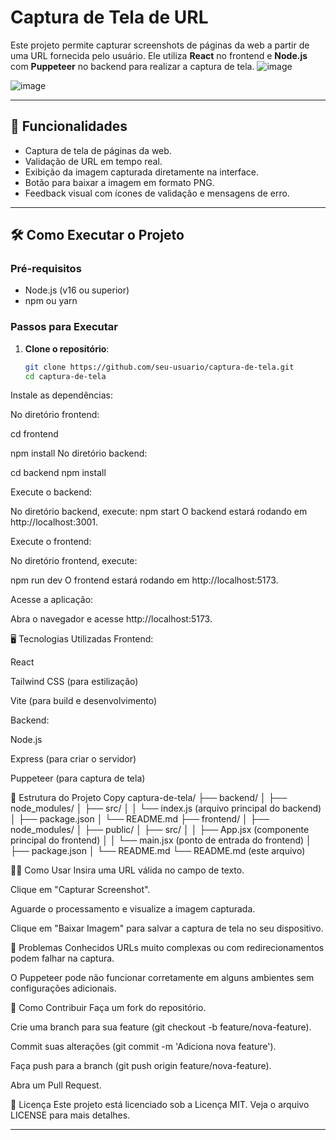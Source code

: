 ﻿
# Captura de Tela de URL

Este projeto permite capturar screenshots de páginas da web a partir de uma URL fornecida pelo usuário. Ele utiliza **React** no frontend e **Node.js** com **Puppeteer** no backend para realizar a captura de tela.
![image](https://github.com/user-attachments/assets/f520e374-f8f8-4a2c-931b-e218d8870dee)

![image](https://github.com/user-attachments/assets/24e61f30-e9b4-44ad-bf62-1073c867d52c)


---

## 🚀 Funcionalidades

- Captura de tela de páginas da web.
- Validação de URL em tempo real.
- Exibição da imagem capturada diretamente na interface.
- Botão para baixar a imagem em formato PNG.
- Feedback visual com ícones de validação e mensagens de erro.

---

## 🛠️ Como Executar o Projeto

### Pré-requisitos

- Node.js (v16 ou superior)
- npm ou yarn

### Passos para Executar

1. **Clone o repositório**:
   ```bash
   git clone https://github.com/seu-usuario/captura-de-tela.git
   cd captura-de-tela
Instale as dependências:

No diretório frontend:


cd frontend

npm install
No diretório backend:


cd backend
npm install

Execute o backend:

No diretório backend, execute:
npm start
O backend estará rodando em http://localhost:3001.

Execute o frontend:

No diretório frontend, execute:

npm run dev
O frontend estará rodando em http://localhost:5173.

Acesse a aplicação:

Abra o navegador e acesse http://localhost:5173.

🖥️ Tecnologias Utilizadas
Frontend:

React

Tailwind CSS (para estilização)

Vite (para build e desenvolvimento)

Backend:

Node.js

Express (para criar o servidor)

Puppeteer (para captura de tela)

📂 Estrutura do Projeto
Copy
captura-de-tela/
├── backend/
│   ├── node_modules/
│   ├── src/
│   │   └── index.js (arquivo principal do backend)
│   ├── package.json
│   └── README.md
├── frontend/
│   ├── node_modules/
│   ├── public/
│   ├── src/
│   │   ├── App.jsx (componente principal do frontend)
│   │   └── main.jsx (ponto de entrada do frontend)
│   ├── package.json
│   └── README.md
└── README.md (este arquivo)

🧑‍💻 Como Usar
Insira uma URL válida no campo de texto.

Clique em "Capturar Screenshot".

Aguarde o processamento e visualize a imagem capturada.

Clique em "Baixar Imagem" para salvar a captura de tela no seu dispositivo.

🐛 Problemas Conhecidos
URLs muito complexas ou com redirecionamentos podem falhar na captura.

O Puppeteer pode não funcionar corretamente em alguns ambientes sem configurações adicionais.

🤝 Como Contribuir
Faça um fork do repositório.

Crie uma branch para sua feature (git checkout -b feature/nova-feature).

Commit suas alterações (git commit -m 'Adiciona nova feature').

Faça push para a branch (git push origin feature/nova-feature).

Abra um Pull Request.

📄 Licença
Este projeto está licenciado sob a Licença MIT. Veja o arquivo LICENSE para mais detalhes.





---
